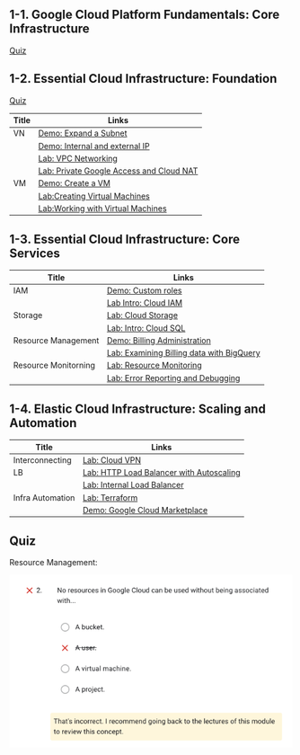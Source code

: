 ## 1-1. Google Cloud Platform Fundamentals: Core Infrastructure

[Quiz](./quiz-1-core-infra.md)

## 1-2. Essential Cloud Infrastructure: Foundation

[Quiz](./quiz-1-foundation.md)

| Title | Links                                                                                    |
| ----- | ---------------------------------------------------------------------------------------- |
| VN    | [Demo: Expand a Subnet ](./demo-expand-a-subnet.md)                                      |
|       | [Demo: Internal and external IP](./demo-Internal-and-external-IP.md)                     |
|       | [Lab: VPC Networking](./lab-vpc-networking.md)                                           |
|       | [Lab: Private Google Access and Cloud NAT](./lab-Private-Google-Access-and-Cloud-NAT.md) |
| VM    | [Demo: Create a VM](./demo-Create-a-VM.md)                                               |
|       | [Lab:Creating Virtual Machines](./lab-Creating-VM.md)                                    |
|       | [Lab:Working with Virtual Machines](./lab-Working-VM.md)                                 |

## 1-3. Essential Cloud Infrastructure: Core Services

| Title                | Links                                                                                  |
| -------------------- | -------------------------------------------------------------------------------------- |
| IAM                  | [Demo: Custom roles](./demo-Custom-roles.md)                                           |
|                      | [Lab Intro: Cloud IAM ](./lab-IAM.md)                                                  |
| Storage              | [Lab: Cloud Storage](./lab-Cloud-Storage.md)                                           |
|                      | [Lab: Intro: Cloud SQL](./lab-Cloud-SQL.md)                                            |
| Resource Management  | [Demo: Billing Administration](./demo-Billing-Administration.md)                       |
|                      | [Lab: Examining Billing data with BigQuery](./lab-Examining-Billing-data-with-BigQ.md) |
| Resource Monitorning | [Lab: Resource Monitoring](./lab-Resource-Monitoring.md)                               |
|                      | [Lab: Error Reporting and Debugging](./lab-Error-Reporting-and-Debugging.md)           |

## 1-4. Elastic Cloud Infrastructure: Scaling and Automation

| Title            | Links                                                                   |
| ---------------- | ----------------------------------------------------------------------- |
| Interconnecting  | [Lab: Cloud VPN](./lab-Cloud-VPN.md)                                    |
| LB               | [Lab: HTTP Load Balancer with Autoscaling](./lab-HTTP-Load-Balancer.md) |
|                  | [Lab: Internal Load Balancer](./lab-Internal-Load-Balancer.md)          |
| Infra Automation | [Lab: Terraform](./lab-Terraform.md)                                    |
|                  | [Demo: Google Cloud Marketplace](./demo-Marketplace.md)                 |

## Quiz

Resource Management:

![](images/quiz-resource-management.png)
